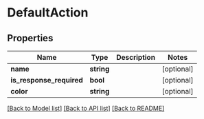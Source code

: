 # DefaultAction

## Properties

 Name                     | Type       | Description | Notes      
--------------------------|------------|-------------|------------
 **name**                 | **string** |             | [optional] 
 **is_response_required** | **bool**   |             | [optional] 
 **color**                | **string** |             | [optional] 

[[Back to Model list]](../README.md#documentation-for-models) [[Back to API list]](../README.md#documentation-for-api-endpoints) [[Back to README]](../README.md)


